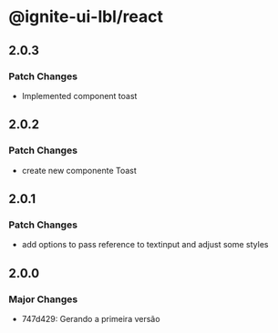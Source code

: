 # @ignite-ui-lbl/react

## 2.0.3

### Patch Changes

- Implemented component toast

## 2.0.2

### Patch Changes

- create new componente Toast

## 2.0.1

### Patch Changes

- add options to pass reference to textinput and adjust some styles

## 2.0.0

### Major Changes

- 747d429: Gerando a primeira versão
